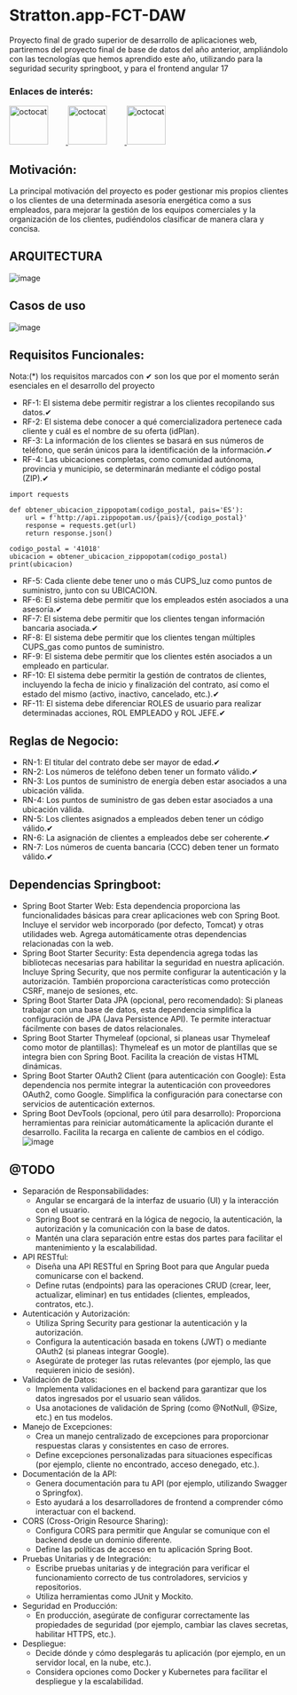 # Stratton.app-FCT-DAW
Proyecto final de grado superior de desarrollo de aplicaciones web, partiremos del proyecto final de base de datos del año anterior, ampliándolo con las tecnologías que hemos aprendido este año, utilizando para la seguridad security springboot, y para el frontend angular 17

### Enlaces de interés:
<a href="https://www.figma.com/file/abBcwX662jrvwuJvsCnbFK/Stratton.app?type=design&node-id=0%3A1&mode=design&t=w5RrKRyjNq5V1P3H-1">
<img  height="70" src="https://static-00.iconduck.com/assets.00/apps-figma-icon-1024x1024-cb4t8vyj.png" alt="octocat" style="margin-right: 2rem;"/> 
</a>

<a href="https://marvelapp.com/prototype/a63i5gf">
<img  height="70" src="https://cdn.icon-icons.com/icons2/2429/PNG/512/marvel_logo_icon_147266.png" alt="octocat" style="margin-right: 2rem;"/> 
</a>

<a href="https://www.postman.com/alvrich">
<img  height="70" src="https://static-00.iconduck.com/assets.00/postman-icon-497x512-beb7sy75.png" alt="octocat" style="margin-right: 2rem;"/> 
</a>


## Motivación:
La principal motivación del proyecto es poder gestionar mis propios clientes o los clientes de una determinada asesoría energética como a sus empleados, para mejorar la gestión de los equipos comerciales y la organización de los clientes, pudiéndolos clasificar de manera clara y concisa. 

## ARQUITECTURA
![image](https://github.com/alvrichh/Stratton.app-FCT-DAW/assets/81918923/5ef284ac-e66f-4159-acb7-bc72c404f6b5)

## Casos de uso
![image](https://github.com/alvrichh/Stratton.app-FCT-DAW/assets/81918923/751bfc3b-9e41-4d14-8f70-0cd2828b5ae1)

## Requisitos Funcionales:
Nota:(*) los requisitos marcados con ✔ son los que por el momento serán esenciales en el desarrollo del proyecto
- RF-1: El sistema debe permitir registrar a los clientes recopilando sus datos.✔
- RF-2: El sistema debe conocer a qué comercializadora pertenece cada cliente y cuál es el nombre de su oferta (idPlan).
- RF-3: La información de los clientes se basará en sus números de teléfono, que serán únicos para la identificación de la información.✔
- RF-4: Las ubicaciones completas, como comunidad autónoma, provincia y municipio, se determinarán mediante el código postal (ZIP).✔

````
import requests

def obtener_ubicacion_zippopotam(codigo_postal, pais='ES'):
    url = f'http://api.zippopotam.us/{pais}/{codigo_postal}'
    response = requests.get(url)
    return response.json()

codigo_postal = '41018'
ubicacion = obtener_ubicacion_zippopotam(codigo_postal)
print(ubicacion)
````

- RF-5: Cada cliente debe tener uno o más CUPS_luz como puntos de suministro, junto con su UBICACION.
- RF-6: El sistema debe permitir que los empleados estén asociados a una asesoría.✔
- RF-7: El sistema debe permitir que los clientes tengan información bancaria asociada.✔
- RF-8: El sistema debe permitir que los clientes tengan múltiples CUPS_gas como puntos de suministro.
- RF-9: El sistema debe permitir que los clientes estén asociados a un empleado en particular.
- RF-10: El sistema debe permitir la gestión de contratos de clientes, incluyendo la fecha de inicio y finalización del contrato, así como el estado del mismo (activo, inactivo, cancelado, etc.).✔
- RF-11: El sistema debe diferenciar ROLES de usuario para realizar determinadas acciones, ROL EMPLEADO y ROL JEFE.✔
## Reglas de Negocio:
- RN-1: El titular del contrato debe ser mayor de edad.✔
- RN-2: Los números de teléfono deben tener un formato válido.✔
- RN-3: Los puntos de suministro de energía deben estar asociados a una ubicación válida.
- RN-4: Los puntos de suministro de gas deben estar asociados a una ubicación válida.
- RN-5: Los clientes asignados a empleados deben tener un código válido.✔
- RN-6: La asignación de clientes a empleados debe ser coherente.✔
- RN-7: Los números de cuenta bancaria (CCC) deben tener un formato válido.✔

## Dependencias Springboot:
- Spring Boot Starter Web:
Esta dependencia proporciona las funcionalidades básicas para crear aplicaciones web con Spring Boot.
Incluye el servidor web incorporado (por defecto, Tomcat) y otras utilidades web.
Agrega automáticamente otras dependencias relacionadas con la web.
- Spring Boot Starter Security:
Esta dependencia agrega todas las bibliotecas necesarias para habilitar la seguridad en nuestra aplicación.
Incluye Spring Security, que nos permite configurar la autenticación y la autorización.
También proporciona características como protección CSRF, manejo de sesiones, etc.
- Spring Boot Starter Data JPA (opcional, pero recomendado):
Si planeas trabajar con una base de datos, esta dependencia simplifica la configuración de JPA (Java Persistence API).
Te permite interactuar fácilmente con bases de datos relacionales.
- Spring Boot Starter Thymeleaf (opcional, si planeas usar Thymeleaf como motor de plantillas):
Thymeleaf es un motor de plantillas que se integra bien con Spring Boot.
Facilita la creación de vistas HTML dinámicas.
- Spring Boot Starter OAuth2 Client (para autenticación con Google):
Esta dependencia nos permite integrar la autenticación con proveedores OAuth2, como Google.
Simplifica la configuración para conectarse con servicios de autenticación externos.
- Spring Boot DevTools (opcional, pero útil para desarrollo):
Proporciona herramientas para reiniciar automáticamente la aplicación durante el desarrollo.
Facilita la recarga en caliente de cambios en el código.
![image](https://github.com/alvrichh/Stratton.app-FCT-DAW/assets/81918923/d7f7e791-db1d-44a3-9f43-d87c1953a5a3)
## @TODO
- Separación de Responsabilidades:
    * Angular se encargará de la interfaz de usuario (UI) y la interacción con el usuario.
    * Spring Boot se centrará en la lógica de negocio, la autenticación, la autorización y la comunicación con la base de datos.
    * Mantén una clara separación entre estas dos partes para facilitar el mantenimiento y la escalabilidad.
- API RESTful:
    * Diseña una API RESTful en Spring Boot para que Angular pueda comunicarse con el backend.
    * Define rutas (endpoints) para las operaciones CRUD (crear, leer, actualizar, eliminar) en tus entidades (clientes, empleados, contratos, etc.).
- Autenticación y Autorización:
    * Utiliza Spring Security para gestionar la autenticación y la autorización.
    * Configura la autenticación basada en tokens (JWT) o mediante OAuth2 (si planeas integrar Google).
    * Asegúrate de proteger las rutas relevantes (por ejemplo, las que requieren inicio de sesión).
-  Validación de Datos:
    * Implementa validaciones en el backend para garantizar que los datos ingresados por el usuario sean válidos.
    * Usa anotaciones de validación de Spring (como @NotNull, @Size, etc.) en tus modelos.
- Manejo de Excepciones:
    * Crea un manejo centralizado de excepciones para proporcionar respuestas claras y consistentes en caso de errores.
    * Define excepciones personalizadas para situaciones específicas (por ejemplo, cliente no encontrado, acceso denegado, etc.).
-  Documentación de la API:
    * Genera documentación para tu API (por ejemplo, utilizando Swagger o Springfox).
    * Esto ayudará a los desarrolladores de frontend a comprender cómo interactuar con el backend.
- CORS (Cross-Origin Resource Sharing):
    * Configura CORS para permitir que Angular se comunique con el backend desde un dominio diferente.
    * Define las políticas de acceso en tu aplicación Spring Boot.
- Pruebas Unitarias y de Integración:
    * Escribe pruebas unitarias y de integración para verificar el funcionamiento correcto de tus controladores, servicios y repositorios.
    * Utiliza herramientas como JUnit y Mockito.
- Seguridad en Producción:
    * En producción, asegúrate de configurar correctamente las propiedades de seguridad (por ejemplo, cambiar las claves secretas, habilitar HTTPS, etc.).
- Despliegue:
    * Decide dónde y cómo desplegarás tu aplicación (por ejemplo, en un servidor local, en la nube, etc.).
    * Considera opciones como Docker y Kubernetes para facilitar el despliegue y la escalabilidad.

